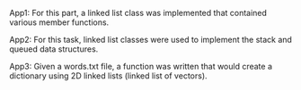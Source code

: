 App1: For this part, a linked list class was implemented
that contained various member functions.

App2: For this task, linked list classes were used to implement the stack and
queued data structures.

App3: Given a words.txt file, a function was written that would create
a dictionary using 2D linked lists (linked list of vectors).
